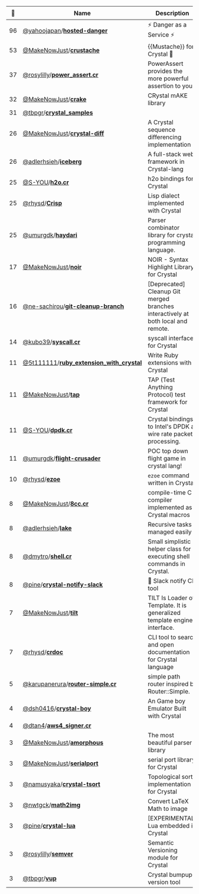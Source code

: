 |:star2: | Name | Description | 🌍|
|---|---|---|---|
|96|[@yahoojapan](https://github.com/yahoojapan)/[**hosted-danger**](https://github.com/yahoojapan/hosted-danger)|:zap: Danger as a Service :zap:||
|53|[@MakeNowJust](https://github.com/MakeNowJust)/[**crustache**](https://github.com/MakeNowJust/crustache)|{{Mustache}} for Crystal :gem:|[:arrow_upper_right:](https://mustache.github.io)|
|37|[@rosylilly](https://github.com/rosylilly)/[**power_assert.cr**](https://github.com/rosylilly/power_assert.cr)|PowerAssert provides the more powerful assertion to you.|[:arrow_upper_right:](https://github.com/rosylilly/power_assert.cr)|
|32|[@MakeNowJust](https://github.com/MakeNowJust)/[**crake**](https://github.com/MakeNowJust/crake)|CRystal mAKE library||
|31|[@tbpgr](https://github.com/tbpgr)/[**crystal_samples**](https://github.com/tbpgr/crystal_samples)|||
|26|[@MakeNowJust](https://github.com/MakeNowJust)/[**crystal-diff**](https://github.com/MakeNowJust/crystal-diff)|A Crystal sequence differencing implementation||
|26|[@adlerhsieh](https://github.com/adlerhsieh)/[**iceberg**](https://github.com/adlerhsieh/iceberg)|A full-stack web framework in Crystal-lang||
|25|[@S-YOU](https://github.com/S-YOU)/[**h2o.cr**](https://github.com/S-YOU/h2o.cr)|h2o bindings for Crystal||
|25|[@rhysd](https://github.com/rhysd)/[**Crisp**](https://github.com/rhysd/Crisp)|Lisp dialect implemented with Crystal||
|25|[@umurgdk](https://github.com/umurgdk)/[**haydari**](https://github.com/umurgdk/haydari)|Parser combinator library for crystal programming language.||
|17|[@MakeNowJust](https://github.com/MakeNowJust)/[**noir**](https://github.com/MakeNowJust/noir)|NOIR - Syntax Highlight Library for Crystal||
|16|[@ne-sachirou](https://github.com/ne-sachirou)/[**git-cleanup-branch**](https://github.com/ne-sachirou/git-cleanup-branch)|[Deprecated] Cleanup Git merged branches interactively at both local and remote.||
|14|[@kubo39](https://github.com/kubo39)/[**syscall.cr**](https://github.com/kubo39/syscall.cr)|syscall interface for Crystal||
|11|[@5t111111](https://github.com/5t111111)/[**ruby_extension_with_crystal**](https://github.com/5t111111/ruby_extension_with_crystal)|Write Ruby extensions with Crystal||
|11|[@MakeNowJust](https://github.com/MakeNowJust)/[**tap**](https://github.com/MakeNowJust/tap)|TAP (Test Anything Protocol) test framework for Crystal|[:arrow_upper_right:](https://testanything.org/)|
|11|[@S-YOU](https://github.com/S-YOU)/[**dpdk.cr**](https://github.com/S-YOU/dpdk.cr)|Crystal bindings to Intel's DPDK at wire rate packet processing.||
|11|[@umurgdk](https://github.com/umurgdk)/[**flight-crusader**](https://github.com/umurgdk/flight-crusader)|POC top down flight game in crystal lang!||
|10|[@rhysd](https://github.com/rhysd)/[**ezoe**](https://github.com/rhysd/ezoe)|`ezoe` command written in Crystal||
|8|[@MakeNowJust](https://github.com/MakeNowJust)/[**8cc.cr**](https://github.com/MakeNowJust/8cc.cr)|compile-time C compiler implemented as Crystal macros||
|8|[@adlerhsieh](https://github.com/adlerhsieh)/[**lake**](https://github.com/adlerhsieh/lake)|Recursive tasks managed easily||
|8|[@dmytro](https://github.com/dmytro)/[**shell.cr**](https://github.com/dmytro/shell.cr)|Small simplistic helper class for executing shell commands in Crystal.||
|8|[@pine](https://github.com/pine)/[**crystal-notify-slack**](https://github.com/pine/crystal-notify-slack)|:bell: Slack notify CLI tool||
|7|[@MakeNowJust](https://github.com/MakeNowJust)/[**tilt**](https://github.com/MakeNowJust/tilt)|TILT Is Loader of Template. It is generalized template engine interface.||
|7|[@rhysd](https://github.com/rhysd)/[**crdoc**](https://github.com/rhysd/crdoc)|CLI tool to search and open documentation for Crystal language||
|5|[@karupanerura](https://github.com/karupanerura)/[**router-simple.cr**](https://github.com/karupanerura/router-simple.cr)|simple path router inspired by Router::Simple.||
|4|[@dsh0416](https://github.com/dsh0416)/[**crystal-boy**](https://github.com/dsh0416/crystal-boy)|An Game boy Emulator Built with Crystal||
|4|[@dtan4](https://github.com/dtan4)/[**aws4_signer.cr**](https://github.com/dtan4/aws4_signer.cr)|||
|3|[@MakeNowJust](https://github.com/MakeNowJust)/[**amorphous**](https://github.com/MakeNowJust/amorphous)|The most beautiful parser library||
|3|[@MakeNowJust](https://github.com/MakeNowJust)/[**serialport**](https://github.com/MakeNowJust/serialport)|serial port library for Crystal||
|3|[@namusyaka](https://github.com/namusyaka)/[**crystal-tsort**](https://github.com/namusyaka/crystal-tsort)|Topological sort implementation for Crystal||
|3|[@nwtgck](https://github.com/nwtgck)/[**math2img**](https://github.com/nwtgck/math2img)|Convert LaTeX Math to image||
|3|[@pine](https://github.com/pine)/[**crystal-lua**](https://github.com/pine/crystal-lua)|[EXPERIMENTAL] Lua embedded in Crystal||
|3|[@rosylilly](https://github.com/rosylilly)/[**semver**](https://github.com/rosylilly/semver)|Semantic Versioning module for Crystal|[:arrow_upper_right:](https://github.com/rosylilly/semver)|
|3|[@tbpgr](https://github.com/tbpgr)/[**vup**](https://github.com/tbpgr/vup)|Crystal bumpup version tool||

